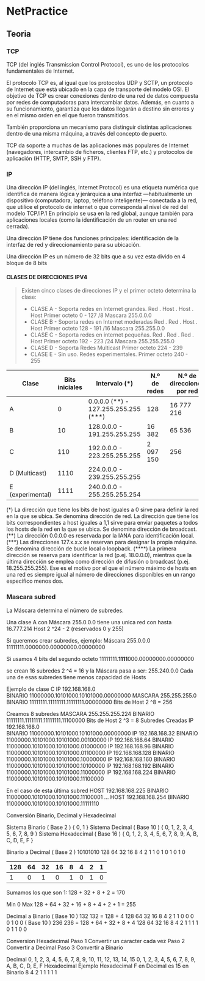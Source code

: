 # NetPractice

## <h2>Teoria</h2>

<h3>TCP</h3>

TCP (del inglés Transmission Control Protocol), es uno de los protocolos fundamentales de Internet. 

El protocolo TCP es, al igual que los protocolos UDP y SCTP, un protocolo de Internet que está ubicado en la capa de transporte del modelo OSI. 
El objetivo de TCP es crear conexiones dentro de una red de datos compuesta por redes de computadoras para intercambiar datos. Además, en cuanto a su funcionamiento, garantiza que los datos llegarán a destino sin errores y en el mismo orden en el que fueron transmitidos.

También proporciona un mecanismo para distinguir distintas aplicaciones dentro de una misma máquina, a través del concepto de puerto.

TCP da soporte a muchas de las aplicaciones más populares de Internet (navegadores, intercambio de ficheros, clientes FTP, etc.) y protocolos de aplicación (HTTP, SMTP, SSH y FTP).

<h3>IP</h3>

Una dirección IP (del inglés, Internet Protocol) es una etiqueta numérica que identifica de manera lógica y jerárquica a una interfaz —habitualmente un dispositivo (computadora, laptop, teléfono inteligente)— conectada a la red, que utilice el protocolo de internet o que corresponda al nivel de red del modelo TCP/IP.1​ En principio se usa en la red global, aunque también para aplicaciones locales (como la identificación de un router en una red cerrada).

Una dirección IP tiene dos funciones principales: identificación de la interfaz de red y direccionamiento para su ubicación.

Una dirección IP es un número de 32 bits que a su vez esta divido en 4 bloque de 8 bits 	 	 


<h4>CLASES DE DIRECCIONES  IPV4</h4>

> Existen cinco clases de direcciones IP y el primer octeto determina la clase:
>
> - CLASE A - Soporta redes en Internet grandes.
>             Red . Host . Host . Host
>             Primer octeto 0 - 127 /8
>             Mascara 255.0.0.0
> - CLASE B - Soporta redes en Internet moderadas
>             Red . Red . Host . Host
>             Primer octeto 128 - 191  /16
>             Mascara 255.255.0.0
> - CLASE C - Soporta redes en internet pequeñas.
>             Red . Red . Red . Host
>             Primer octeto 192 - 223 /24
>             Mascara 255.255.255.0
> - CLASE D - Soporta Redes Multicast
>             Primer octeto 224 - 239
> - CLASE E - Sin uso. Redes experimentales.
>             Primer octeto 240 - 255

<table>
    <thead>
        <tr>
            <th>Clase</th>
            <th>Bits iniciales</th>
            <th>Intervalo (*)</th>
            <th>N.º de redes</th>
            <th>N.º de direcciones por red</th>
            <th>N.º de hosts por red(****)</th>
            <th>Máscara de red</th>
            <th>Dirección de broadcast</th>            
        </tr>
    </thead>
    <tbody>
        <tr>
            <td>A</td>
            <td>0</td>
            <td>0.0.0.0 (**) - 127.255.255.255 (***)</td>
            <td>128</td>
            <td>16 777 216</td>
            <td>16 777 214</td>
            <td>255.0.0.0</td>
            <td>x.255.255.255</td>
        </tr>
        <tr>
            <td>B</td>
            <td>10</td>
            <td>128.0.0.0 - 191.255.255.255</td>
            <td>16 382</td>
            <td>65 536</td>
            <td>65 534</td>
            <td>255.255.0.0</td>
            <td>x.x.255.255</td>
        </tr>
        <tr>
            <td>C</td>
            <td>110</td>
            <td>192.0.0.0 - 223.255.255.255</td>
            <td>2 097 150</td>
            <td>256</td>
            <td>254</td>
            <td>255.255.255.0</td>
            <td>x.x.x.255</td>
        </tr>
        <tr>
            <td>D (Multicast)</td>
            <td>1110</td>
            <td>224.0.0.0 - 239.255.255.255</td>
            <td></td>
            <td></td>
            <td></td>
            <td></td>
            <td></td>
        </tr>
        <tr>
            <td>E (experimental)</td>
            <td>1111</td>
            <td>240.0.0.0 - 255.255.255.254</td>
            <td></td>
            <td></td>
            <td></td>
            <td></td>
            <td></td>
        </tr>                                
    </tbody>
</table>
(*) La dirección que tiene los bits de host iguales a 0 sirve para definir la red en la que se ubica. Se denomina dirección de red. La dirección que tiene los bits correspondientes a host iguales a 1,1​ sirve para enviar paquetes a todos los hosts de la red en la que se ubica. Se denomina dirección de broadcast.
(**) La dirección 0.0.0.0 es reservada por la IANA para identificación local.
(***) Las direcciones 127.x.x.x se reservan para designar la propia máquina. Se denomina dirección de bucle local o loopback.
(****) La primera dirección se reserva para identificar la red (p.ej. 18.0.0.0), mientras que la última dirección se emplea como dirección de difusión o broadcast (p.ej. 18.255.255.255). Ese es el motivo por el que el número máximo de hosts en una red es siempre igual al número de direcciones disponibles en un rango específico menos dos.

<h3>Mascara subred</h3>

La Máscara determina el número de subredes.

Una clase A con Máscara 255.0.0.0 tiene una unica red con hasta 16.777.214 Host 2 ^24 - 2 (reservados 0 y 255)

Si queremos crear subredes, ejemplo:
Máscara 255.0.0.0  11111111.0000000.00000000.00000000

Si usamos 4 bits del segundo octeto
11111111.**1111**000.00000000.00000000

se crean 16 subredes
2 ^4 = 16 y la Máscara pasa a ser: 255.240.0.0
Cada una de esas subredes tiene menos capacidad de Hosts

Ejemplo de clase C
IP       192.168.168.0	
BINARIO  11000000.10101000.10101000.00000000
MASCARA  255.255.255.0	
BINARIO  11111111.11111111.11111111.00000000
Bits de Host 2 ^8 = 256

Creamos 8 subredes
MASCARA  255.255.255.224
BINARIO  11111111.11111111.11111111.11100000
Bits de Host 2 ^3 = 8
Subredes Creadas
IP       192.168.168.0	
BINARIO  11000000.10101000.10101000.00000000
IP       192.168.168.32	
BINARIO  11000000.10101000.10101000.00100000
IP       192.168.168.64	
BINARIO  11000000.10101000.10101000.01000000
IP       192.168.168.96
BINARIO  11000000.10101000.10101000.01100000
IP       192.168.168.128
BINARIO  11000000.10101000.10101000.10000000
IP       192.168.168.160
BINARIO  11000000.10101000.10101000.10100000
IP       192.168.168.192
BINARIO  11000000.10101000.10101000.11000000
IP       192.168.168.224
BINARIO  11000000.10101000.10101000.11100000

En el caso de esta última subred
HOST     192.168.168.225
BINARIO  11000000.10101000.10101000.11100001
...
HOST     192.168.168.254
BINARIO  11000000.10101000.10101000.11111110



Conversión Binario, Decimal y Hexadecimal

Sistema Binario ( Base 2 )
{ 0, 1 }
Sistema Decimal ( Base 10 )
{ 0, 1, 2, 3, 4, 5, 6, 7, 8, 9  }
Sistema Hexadecimal ( Base 16 )
{ 0, 1, 2, 3, 4, 5, 6, 7, 8, 9, A, B, C, D, E, F  }

Binario a Decimal
( Base 2 ) 10101010
128  64  32  16   8   4   2   1
   1     0    1     0   1   0   1   0

<table>
    <thead>
        <tr>
            <th>128</th>            
            <th>64</th>
            <th>32</th>
            <th>16</th>
            <th>8</th>
            <th>4</th>
            <th>2</th>
            <th>1</th>            
        </tr>
    </thead>
    <tbody>
        <tr>
            <td>1</td>
            <td>0</td>
            <td>1</td>
            <td>0</td>
            <td>1</td>
            <td>0</td>
            <td>1</td>
            <td>0</td>
        </tr>                                
    </tbody>
</table> 
  
Sumamos los que son 1:
128 + 32 + 8 + 2 = 170

Min 0 Max 128 + 64 + 32 + 16 + 8 + 4 + 2 + 1 =  255

Decimal a Binario
( Base 10 ) 132
132 = 128 + 4
128  64  32  16   8   4   2   1
   1     0    0     0   0   1   0   0
( Base 10 ) 236
236 = 128 + 64 + 32 + 8 + 4
128  64  32  16   8   4   2   1
   1     1    1     0    1   1   0  0

Conversion Hexadecimal
Paso 1 Convertir un caracter cada vez
Paso 2 Convertir a Decimal
Paso 3 Convertir a Binario

Decimal
 0,  1,  2,  3,  4,  5,  6,  7,  8,  9, 10, 11, 12, 13, 14, 15
 0,  1,  2,  3,  4,  5,  6,  7,  8,  9,   A,  B,   C,   D,   E,   F 
Hexadecimal
Ejemplo 
Hexadecimal F en Decimal es 15 en Binario
8  4  2  1
1  1  1  1